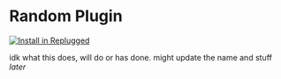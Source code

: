 # Random Plugin

[![Install in Replugged](https://img.shields.io/badge/-Install%20in%20Replugged-blue?style=for-the-badge&logo=none)](https://replugged.dev/install?identifier=EvilSquirrelGuy/RandomPlugin&source=github)

idk what this does, will do or has done. might update the name and stuff *later*
